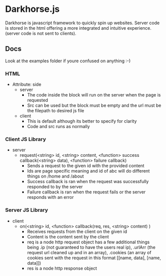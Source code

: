 # Darkhorse.js
Darkhorse is javascript framework to quickly spin up websites. Server code is stored in the html offering a more integrated and intuitive experience. (server code is not sent to clients).

## Docs
Look at the examples folder if youre confused on anything :-)
### HTML
- Attribute: side
	- server
		- The code inside the block will run on the server when the page is requested
		- Src can be used but the block must be empty and the url must be the filepath to desired js file
	- client
		- This is default although its better to specify for clarity
		- Code and src runs as normally

### Client JS Library
- server
	- request(\<string\> id, \<string\> content, \<function\> success callback(\<string\> data), \<function\> failure callback)
  		- Sends a request to the given id with the provided content
  		- Ids are page specific meaning and id of abc will do different things on /home and /about
  		- Success callback is ran when the request was successfully responded to by the server
		- Failure callback is ran when the request fails or the server responds with an error
 ### Server JS Library
- client
	- on(\<string\> id, \<function\> callback(req, res, \<string\> content) )
		- Receives requests from the client on the given id
		- Content is the content sent by the client
		- req is a node http request object has a few additional things being .ip (not guaranteed to have the users real ip), .urlArr (the request url cleaned up and in an array), .cookies (an array of cookies sent with the request in this format [[name, data], [name, data]])
		- res is a node http response object
